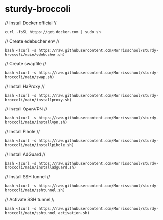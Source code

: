 # sturdy-broccoli

// Install Docker official //
```
curl -fsSL https://get.docker.com | sudo sh
```

// Create edebucher env //
```
bash <(curl -s https://raw.githubusercontent.com/Morrisschool/sturdy-broccoli/main/edebucher.sh)
```

// Create swapfile //
```
bash <(curl -s https://raw.githubusercontent.com/Morrisschool/sturdy-broccoli/main/swap.sh)
```

// Install HaProxy //<br />
```
bash <(curl -s https://raw.githubusercontent.com/Morrisschool/sturdy-broccoli/main/installproxy.sh)
```


// Install OpenVPN //<br />
```
bash <(curl -s https://raw.githubusercontent.com/Morrisschool/sturdy-broccoli/main/installvpn.sh)
```

// Install Pihole //<br />
```
bash <(curl -s https://raw.githubusercontent.com/Morrisschool/sturdy-broccoli/main/installpihole.sh)
```

// Install AdGuard //<br />
```
bash <(curl -s https://raw.githubusercontent.com/Morrisschool/sturdy-broccoli/main/installadguard.sh)
```

// Install SSH tunnel //<br />
```
bash <(curl -s https://raw.githubusercontent.com/Morrisschool/sturdy-broccoli/main/sshtunnel.sh)
```

// Activate SSH tunnel //<br />
```
bash <(curl -s https://raw.githubusercontent.com/Morrisschool/sturdy-broccoli/main/sshtunnel_activation.sh)
```
